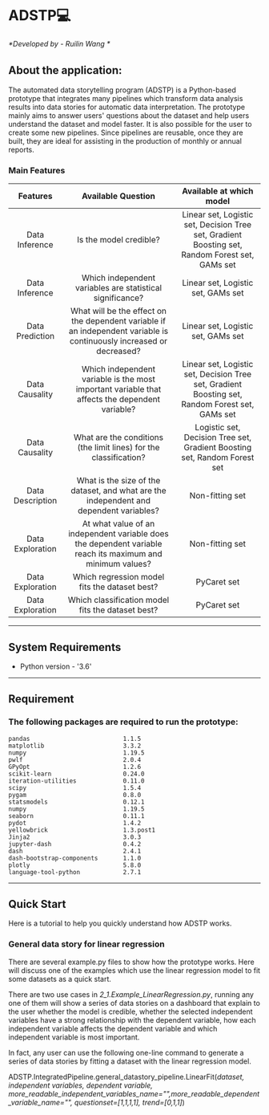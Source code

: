 # ADSTP:computer:
###### *Developed by - Ruilin Wang *
## About the application:
The automated data storytelling program (ADSTP) is a Python-based prototype that integrates many pipelines which transform data analysis results into data stories for automatic data interpretation. The prototype mainly aims to answer users' questions about the dataset and help users understand the dataset and model faster. It is also possible for the user to create some new pipelines. Since pipelines are reusable, once they are built, they are ideal for assisting in the production of monthly or annual reports.
### Main Features
| Features | Available Question  | Available at which model  |
| :---:   | :---: | :---: |
| Data Inference | Is the model credible?   | Linear set, Logistic set, Decision Tree set, Gradient Boosting set, Random Forest set, GAMs set  |
| Data Inference | Which independent variables are statistical significance?  | Linear set, Logistic set, GAMs set   |
| Data Prediction | What will be the effect on the dependent variable if an independent variable is continuously increased or decreased?   | Linear set, Logistic set, GAMs set   |
| Data Causality | Which independent variable is the most important variable that affects the dependent variable?   | Linear set, Logistic set, Decision Tree set, Gradient Boosting set, Random Forest set, GAMs set  |
| Data Causality | What are the conditions (the limit lines) for the classification?   | Logistic set, Decision Tree set, Gradient Boosting set, Random Forest set   |
| Data Description | What is the size of the dataset, and what are the independent and dependent variables?   | Non-fitting set   |
| Data Exploration | At what value of an independent variable does the dependent variable reach its maximum and minimum values?  | Non-fitting set   |
| Data Exploration | Which regression model fits the dataset best?  | PyCaret set   |
| Data Exploration | Which classification model fits the dataset best?  | PyCaret set   |
____
## System Requirements 
* Python version  - '3.6'
____

## Requirement

### The following packages are required to run the prototype:
```
pandas                          1.1.5
matplotlib                      3.3.2
numpy                           1.19.5
pwlf                            2.0.4
GPyOpt                          1.2.6
scikit-learn                    0.24.0
iteration-utilities             0.11.0
scipy                           1.5.4
pygam                           0.8.0
statsmodels                     0.12.1
numpy                           1.19.5
seaborn                         0.11.1
pydot                           1.4.2
yellowbrick                     1.3.post1
Jinja2                          3.0.3
jupyter-dash                    0.4.2
dash                            2.4.1
dash-bootstrap-components       1.1.0
plotly                          5.8.0
language-tool-python            2.7.1
```
____

## Quick Start
Here is a tutorial to help you quickly understand how ADSTP works.
### General data story for linear regression
There are several example.py files to show how the prototype works. Here will discuss one of the examples which use the linear regression model to fit some datasets as a quick start.

There are two use cases in *2_1.Example_LinearRegression.py*,  running any one of them will show a series of data stories on a dashboard that explain to the user whether the model is credible, whether the selected independent variables have a strong relationship with the dependent variable, how each independent variable affects the dependent variable and which independent variable is most important.

In fact, any user can use the following one-line command to generate a series of data stories by fitting a dataset with the linear regression model.

ADSTP.IntegratedPipeline.general_datastory_pipeline.LinearFit(*dataset, independent variables, dependent variable, more_readable_independent_variables_name="",more_readable_dependent_variable_name="", questionset=[1,1,1,1], trend=[0,1,1]*)

